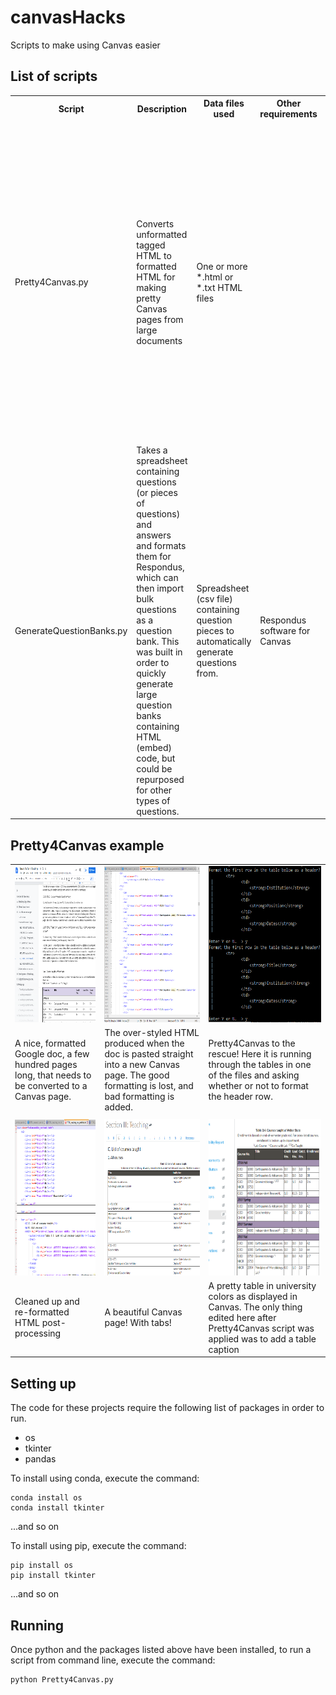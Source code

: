 # canvasHacks
Scripts to make using Canvas easier

## List of scripts
<table>
<tr><th>Script</th><th>Description</th><th>Data files used</th><th>Other requirements</th><th>Notes</th></tr>
<tr><td>Pretty4Canvas.py</td><td>Converts unformatted tagged HTML to formatted HTML for making pretty Canvas pages from large documents</td><td>One or more *.html or *.txt HTML files</td><td></td><td>Right now, it makes tabs from top-level headings, and pretties up tables. This is the stuff I find myself going crazy doing manually, so this automates it. The script is still sort of buggy, and the HTML docs produced need some cleanup either in Canvas or in a text editor.</td></tr>
<tr><td>GenerateQuestionBanks.py</td><td>Takes a spreadsheet containing questions (or pieces of questions) and answers and formats them for Respondus, which can then import bulk questions as a question bank. This was built in order to quickly generate large question banks containing HTML (embed) code, but could be repurposed for other types of questions.</td><td>Spreadsheet (csv file) containing question pieces to automatically generate questions from.</td><td>Respondus software for Canvas</td><td>Check out this <a href="https://1533221.mediaspace.kaltura.com/media/Respondus+Question+Bank+Generator+Brief/1_klekevyc"</a>brief explanation video</a></td></tr>
</table>

## Pretty4Canvas example
<table>
	<tr>
		<td><img src="https://github.com/cmfrantz/canvasHacks/blob/main/images/Screenshot_GoogleDoc.png" height="250 px"></td>
		<td><img src="https://github.com/cmfrantz/canvasHacks/blob/main/images/Screenshot_HTML-before.png" height="250 px"></td>
		<td><img src="https://github.com/cmfrantz/canvasHacks/blob/main/images/Screenshot_cmd.png" height="250 px"></td>
	</tr>
	<tr>
		<td>A nice, formatted Google doc, a few hundred pages long, that needs to be converted to a Canvas page.</td>
		<td>The over-styled HTML produced when the doc is pasted straight into a new Canvas page. The good formatting is lost, and bad formatting is added.</td>
		<td>Pretty4Canvas to the rescue! Here it is running through the tables in one of the files and asking whether or not to format the header row.</td>
	</tr>
	<tr>
		<td colspan=3></td>
	</tr>
	<tr>
		<td><img src="https://github.com/cmfrantz/canvasHacks/blob/main/images/Screenshot_HTML-after.png" height="250 px"></td>
		<td><img src="https://github.com/cmfrantz/canvasHacks/blob/main/images/Screenshot_Canvas-after.png" height="250 px"></td>
		<td><img src="https://github.com/cmfrantz/canvasHacks/blob/main/images/Screenshot_Table-after.png" height="250 px"></td>
	</tr>
	<tr>
		<td>Cleaned up and re-formatted HTML post-processing</td>
		<td>A beautiful Canvas page! With tabs!</td>
		<td>A pretty table in university colors as displayed in Canvas. The only thing edited here after Pretty4Canvas script was applied was to add a table caption</td>
	</tr>
</table>
														   

## Setting up
The code for these projects require the following list of packages in order to run.
<ul>
<li>os</li>
<li>tkinter</li>
<li>pandas</li>
</ul>

To install using conda, execute the command:

	conda install os
	conda install tkinter
	
...and so on

To install using pip, execute the command:

	pip install os
	pip install tkinter
	
...and so on

## Running
Once python and the packages listed above have been installed, to run a script from command line, execute the command:

	python Pretty4Canvas.py
